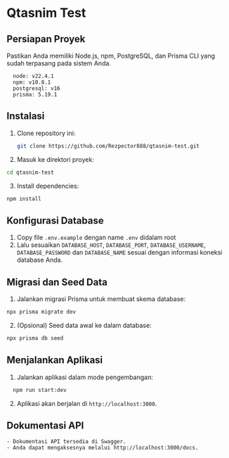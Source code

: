 # Qtasnim Test

## Persiapan Proyek

Pastikan Anda memiliki Node.js, npm, PostgreSQL, dan Prisma CLI yang sudah terpasang pada sistem Anda.
```
  node: v22.4.1
  npm: v10.8.1
  postgresql: v16
  prisma: 5.19.1

```
## Instalasi

1. Clone repository ini:
   ```bash
   git clone https://github.com/Rezpector888/qtasnim-test.git
   ```
2. Masuk ke direktori proyek:
  ```bash
  cd qtasnim-test
  ```
3. Install dependencies:
  ```bash
  npm install
  ```


## Konfigurasi Database
1. Copy file ```.env.example``` dengan name ```.env``` didalam root
2. Lalu sesuaikan ```DATABASE_HOST```, ```DATABASE_PORT```, ```DATABASE_USERNAME```, ```DATABASE_PASSWORD``` dan ```DATABASE_NAME``` sesuai dengan informasi koneksi database Anda.

## Migrasi dan Seed Data
1. Jalankan migrasi Prisma untuk membuat skema database:
  ```bash
  npx prisma migrate dev
  ```
2. (Opsional) Seed data awal ke dalam database:
  ```bash
  npx prisma db seed
  ```


## Menjalankan Aplikasi
1. Jalankan aplikasi dalam mode pengembangan:
  ```bash
    npm run start:dev
  ```
2. Aplikasi akan berjalan di ```http://localhost:3000```.


## Dokumentasi API
```
- Dokumentasi API tersedia di Swagger.
- Anda dapat mengaksesnya melalui http://localhost:3000/docs.
```

